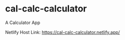 # cal-calc-calculator
A Calculator App

Netlify Host Link:  https://cal-calc-calculator.netlify.app/
